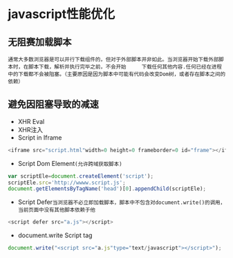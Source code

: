 # javascript性能优化
## 无阻赛加载脚本
    通常大多数浏览器是可以并行下载组件的，但对于外部脚本并非如此。当浏览器开始下载外部脚本时，在脚本下载，解析并执行完毕之前，不会开始     下载任何其他内容.任何已经在进程中的下载都不会被阻塞。（主要原因是因为脚本中可能有代码会改变Dom树，或者存在脚本之间的依赖）
## 避免因阻塞导致的减速
* XHR Eval
* XHR注入
* Script in Iframe
```javascript
<iframe src="script.html"width=0 height=0 frameborder=0 id="frame"></iframe>
```
* Script Dom Element`(允许跨域获取脚本)`
```javascript
var scriptEle=document.createElement('script');
scriptEle.src='http://wwww.script.js';
document.getElementsByTagName('head')[0].appendChild(scriptEle);
```
* Script Defer`当浏览器不必立即加载脚本，脚本中不包含对document.write()的调用，当前页面中没有其他脚本依赖于他`
```javascript
<script defer src="a.js"></script>
```
* document.write Script tag
```javascript
document.write("<script src="a.js"type="text/javascript"></script>");
```
